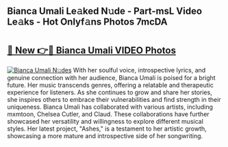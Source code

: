 ## Bianca Umali Le𝚊ked N𝚞de - Part-msL Video Le𝚊ks - Hot Onlyf𝚊ns Photos 7mcDA

# <h2><a href="http://ac44424.deff.icu/?id=Bianca+Umali">🔗 New 👉🔴 Bianca Umali VIDEO Photos</a></h2>

[![Bianca Umali N𝚞des](https://i.imgur.com/rIISA9y.gif)](http://ac44424.deff.icu/?id=Bianca+Umali)
With her soulful voice, introspective lyrics, and genuine connection with her audience, Bianca Umali is poised for a bright future. Her music transcends genres, offering a relatable and therapeutic experience for listeners. As she continues to grow and share her stories, she inspires others to embrace their vulnerabilities and find strength in their uniqueness. Bianca Umali has collaborated with various artists, including mxmtoon, Chelsea Cutler, and Claud. These collaborations have further showcased her versatility and willingness to explore different musical styles. Her latest project, "Ashes," is a testament to her artistic growth, showcasing a more mature and introspective side of her songwriting.
